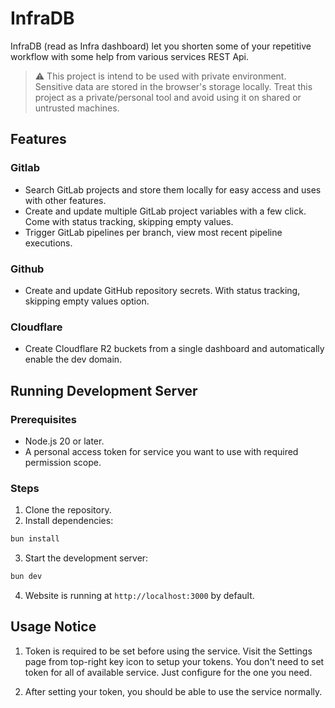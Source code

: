 # InfraDB

InfraDB (read as Infra dashboard) let you shorten some of your repetitive workflow with some help from various services REST Api.

> ⚠️ This project is intend to be used with private environment. Sensitive data are stored in the browser's storage locally. Treat this project as a private/personal tool and avoid using it on shared or untrusted machines.

## Features

### Gitlab

- Search GitLab projects and store them locally for easy access and uses with other features.
- Create and update multiple GitLab project variables with a few click. Come with status tracking, skipping empty values.
- Trigger GitLab pipelines per branch, view most recent pipeline executions.

### Github

- Create and update GitHub repository secrets. With status tracking, skipping empty values option.

### Cloudflare

- Create Cloudflare R2 buckets from a single dashboard and automatically enable the dev domain.

## Running Development Server

### Prerequisites

- Node.js 20 or later.
- A personal access token for service you want to use with required permission scope.

### Steps

1. Clone the repository.
2. Install dependencies:

```bash
bun install
```

3. Start the development server:

```bash
bun dev
```

4. Website is running at `http://localhost:3000` by default.

## Usage Notice

1. Token is required to be set before using the service. Visit the Settings page from top-right key icon to setup your tokens. You don't need to set token for all of available service. Just configure for the one you need.

2. After setting your token, you should be able to use the service normally.
